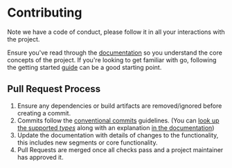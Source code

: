 # Contributing

Note we have a code of conduct, please follow it in all your interactions with the project.

Ensure you've read through the [documentation][docs] so you understand the core concepts of the
project. If you're looking to get familiar with go, following the getting started [guide][guide]
can be a good starting point.

## Pull Request Process

1. Ensure any dependencies or build artifacts are removed/ignored before creating a commit.
2. Commits follow the [conventional commits][cc] guidelines.
(You can [look up the supported *types*][cc-types] along with an explanation [in the documentation][cc-types])
3. Update the documentation with details of changes to the functionality, this includes new segments
   or core functionality.
4. Pull Requests are merged once all checks pass and a project maintainer has approved it.

[docs]: https://aliae.dev/docs
[guide]: https://aliae.dev/docs/contributing/started
[cc]: https://www.conventionalcommits.org/en/v1.0.0/#summary
[cc-types]: https://github.com/JanDeDobbeleer/aliae/blob/main/.commitlintrc.yml#L21-L29
